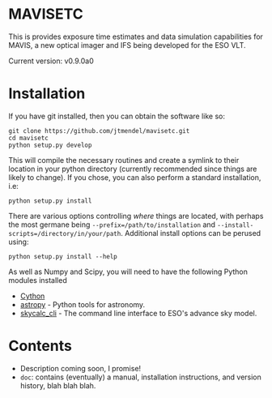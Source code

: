 # MAVISETC
This is provides exposure time estimates and data simulation capabilities for MAVIS, a new optical imager and IFS being developed for the ESO VLT.

Current version: v0.9.0a0

# Installation
If you have git installed, then you can obtain the software like so:
```
git clone https://github.com/jtmendel/mavisetc.git
cd mavisetc
python setup.py develop
```
This will compile the necessary routines and create a symlink to their location in your python directory (currently recommended since things are likely to change).  If you chose, you can also perform a standard installation, i.e:
```
python setup.py install
```
There are various options controlling *where* things are located, with perhaps the most germane being `--prefix=/path/to/installation` and `--install-scripts=/directory/in/your/path`.  Additional install options can be perused using:

```
python setup.py install --help
```
As well as Numpy and Scipy, you will need to have the following Python modules installed
* [Cython](https://cython.org/)
* [astropy](http://www.astropy.org/) - Python tools for astronomy.
* [skycalc_cli](https://www.eso.org/observing/etc/doc/skycalc/helpskycalccli.html) - The command line interface to ESO's advance sky model.

# Contents
* Description coming soon, I promise!
* `doc`: contains (eventually) a manual, installation instructions, and version history, blah blah blah.
